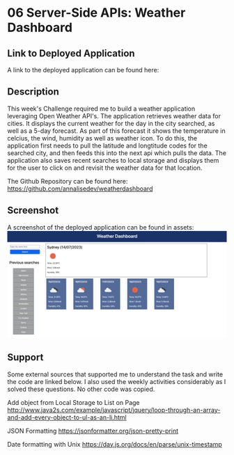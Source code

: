 # 06 Server-Side APIs: Weather Dashboard

## Link to Deployed Application

A link to the deployed application can be found here: 

## Description

This week's Challenge required me to build a weather application leveraging Open Weather API's. The application retrieves weather data for cities. It displays the current weather for the day in the city searched, as well as a 5-day forecast. As part of this forecast it shows the temperature in celcius, the wind, humidity as well as weather icon. To do this, the application first needs to pull the latitude and longtitude codes for the searched city, and then feeds this into the next api which pulls the data. The application also saves recent searches to local storage and displays them for the user to click on and revisit the weather data for that location.

The Github Repository can be found here: https://github.com/annalisedev/weatherdashboard 

## Screenshot

A screenshot of the deployed application can be found in assets:
![ScreenshotofApplication](./assets/images/ScreenshotWeatherApp.png)

## Support

Some external sources that supported me to understand the task and write the code are linked below. I also used the weekly activities considerably as I solved these questions. No other code was copied.

Add object from Local Storage to List on Page http://www.java2s.com/example/javascript/jquery/loop-through-an-array-and-add-every-object-to-ul-as-an-li.html

JSON Formatting https://jsonformatter.org/json-pretty-print 

Date formatting with Unix https://day.js.org/docs/en/parse/unix-timestamp 